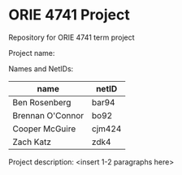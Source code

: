 # ORIE 4741 Project
Repository for ORIE 4741 term project

Project name: <insert name here>

Names and NetIDs:

name | netID
-|-
Ben Rosenberg | bar94
Brennan O'Connor | bo92
Cooper McGuire | cjm424
Zach Katz | zdk4
  
Project description: <insert 1-2 paragraphs here>
